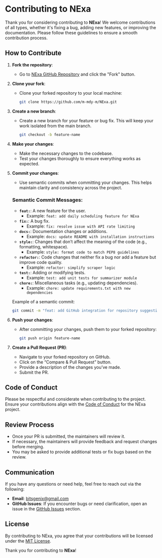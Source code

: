 # **Contributing to NExa**

Thank you for considering contributing to **NExa**! We welcome contributions of all types, whether it's fixing a bug, adding new features, or improving the documentation. Please follow these guidelines to ensure a smooth contribution process.

## **How to Contribute**

1. **Fork the repository**:

   - Go to [NExa GitHub Repository](https://github.com/m-mdy-m/NExa.git) and click the "Fork" button.

2. **Clone your fork**:

   - Clone your forked repository to your local machine:
     ```bash
     git clone https://github.com/m-mdy-m/NExa.git
     ```

3. **Create a new branch**:

   - Create a new branch for your feature or bug fix. This will keep your work isolated from the main branch.
     ```bash
     git checkout -b feature-name
     ```

4. **Make your changes**:

   - Make the necessary changes to the codebase.
   - Test your changes thoroughly to ensure everything works as expected.

5. **Commit your changes**:

   - Use semantic commits when committing your changes. This helps maintain clarity and consistency across the project.

   ### **Semantic Commit Messages**:

   - **`feat:`**: A new feature for the user.
     - Example: `feat: add daily scheduling feature for NExa`
   - **`fix:`**: A bug fix.
     - Example: `fix: resolve issue with API rate limiting`
   - **`docs:`**: Documentation changes or additions.
     - Example: `docs: update README with installation instructions`
   - **`style:`**: Changes that don’t affect the meaning of the code (e.g., formatting, whitespace).
     - Example: `style: format code to match PEP8 guidelines`
   - **`refactor:`**: Code changes that neither fix a bug nor add a feature but improve code quality.
     - Example: `refactor: simplify scraper logic`
   - **`test:`**: Adding or modifying tests.
     - Example: `test: add unit tests for summarizer module`
   - **`chore:`**: Miscellaneous tasks (e.g., updating dependencies).
     - Example: `chore: update requirements.txt with new dependencies`

   Example of a semantic commit:

   ```bash
   git commit -m "feat: add GitHub integration for repository suggestions"
   ```

6. **Push your changes**:

   - After committing your changes, push them to your forked repository:
     ```bash
     git push origin feature-name
     ```

7. **Create a Pull Request (PR)**:
   - Navigate to your forked repository on GitHub.
   - Click on the “Compare & Pull Request” button.
   - Provide a description of the changes you’ve made.
   - Submit the PR.

## **Code of Conduct**

Please be respectful and considerate when contributing to the project. Ensure your contributions align with the [Code of Conduct](https://github.com/m-mdy-m/NExa/blob/main/CODE_OF_CONDUCT.md) for the NExa project.

## **Review Process**

- Once your PR is submitted, the maintainers will review it.
- If necessary, the maintainers will provide feedback and request changes before merging.
- You may be asked to provide additional tests or fix bugs based on the review.

## **Communication**

If you have any questions or need help, feel free to reach out via the following:

- **Email**: bitsgenix@gmail.com
- **GitHub Issues**: If you encounter bugs or need clarification, open an issue in the [GitHub Issues](https://github.com/m-mdy-m/NExa/issues) section.

## **License**

By contributing to NExa, you agree that your contributions will be licensed under the [MIT License](https://github.com/m-mdy-m/NExa/blob/main/LICENSE).

Thank you for contributing to **NExa**!
